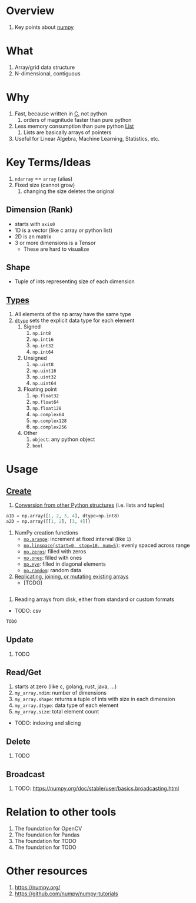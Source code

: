 # Overview
1. Key points about [numpy](https://numpy.org/)


# What
1. Array/grid data structure
1. N-dimensional, contiguous


# Why
1. Fast, because written in [C](https://github.com/numpy/numpy), not python
    1. orders of magnitude faster than pure python
1. Less memory consumption than pure python [List](https://docs.python.org/3/tutorial/datastructures.html#more-on-lists)
    1. Lists are basically arrays of pointers
1. Useful for Linear Algebra, Machine Learning, Statistics, etc.


# Key Terms/Ideas
1. `ndarray` == `array` (alias)
1. Fixed size (cannot grow)
    1. changing the size deletes the original

## Dimension (Rank)
- starts with `axis0`
- 1D is a vector (like c array or python list)
- 2D is an matrix
- 3 or more dimensions is a Tensor
    - These are hard to visualize

## Shape
- Tuple of ints representing size of each dimension

## [Types](https://numpy.org/doc/stable/user/basics.types.html#array-types-and-conversions-between-types)
1. All elements of the np array have the same type
1. [`dtype`](https://numpy.org/doc/stable/reference/generated/numpy.dtype.html#numpy.dtype) sets the explicit data type for each element
    1. Signed
        1. `np.int8`
        1. `np.int16`
        1. `np.int32`
        1. `np.int64`
    1. Unsigned
        1. `np.uint8`
        1. `np.uint16`
        1. `np.uint32`
        1. `np.uint64`
    1. Floating point
        1. `np.float32`
        1. `np.float64`
        1. `np.float128`
        1. `np.complex64`
        1. `np.complex128`
        1. `np.complex256`
    1. Other
        1. `object`: any python object
        1. `bool`


# Usage

## [Create](https://numpy.org/doc/stable/user/basics.creation.html)

1. [Conversion from other Python structures](https://numpy.org/doc/stable/reference/generated/numpy.array.html#numpy.array) (i.e. lists and tuples)
```python
a1D = np.array([1, 2, 3, 4], dtype=np.int8)
a2D = np.array([[1, 2], [3, 4]])
```
1. NumPy creation functions
    - [`np.arange`](https://numpy.org/doc/stable/reference/generated/numpy.arange.html#numpy.arange): increment at fixed interval (like `1`)
    - [`np.linspace(start=0, stop=10, num=5)`](https://numpy.org/doc/stable/reference/generated/numpy.linspace.html): evenly spaced across range
    - [`np.zeros`](https://numpy.org/doc/stable/reference/generated/numpy.zeros.html): filled with zeros
    - [`np.ones`](https://numpy.org/doc/stable/reference/generated/numpy.ones.html): filled with ones
    - [`np.eye`](https://numpy.org/doc/stable/reference/generated/numpy.eye.html#numpy.eye): filled in diagonal elements
    - [`np.random`](TODO): random data
1. [Replicating, joining, or mutating existing arrays](https://numpy.org/doc/stable/user/basics.creation.html#replicating-joining-or-mutating-existing-arrays)
    - [TODO]
```python
```
1. Reading arrays from disk, either from standard or custom formats
  - TODO: csv 
```python
TODO
```


## Update
1. TODO

## Read/Get
1. starts at zero (like c, golang, rust, java, ...)
1. `my_array.ndim`: number of dimensions
1. `my_array.shape`: returns a tuple of ints with size in each dimension
1. `my_array.dtype`: data type of each element
1. `my_array.size`: total element count
- TODO: indexing and slicing

## Delete
1. TODO

## Broadcast
1. TODO: https://numpy.org/doc/stable/user/basics.broadcasting.html

# Relation to other tools
1. The foundation for OpenCV
1. The foundation for Pandas
1. The foundation for TODO
1. The foundation for TODO


# Other resources
1. https://numpy.org/
1. https://github.com/numpy/numpy-tutorials

